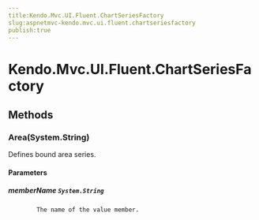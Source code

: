```yaml
---
title:Kendo.Mvc.UI.Fluent.ChartSeriesFactory
slug:aspnetmvc-kendo.mvc.ui.fluent.chartseriesfactory
publish:true
---
```


# Kendo.Mvc.UI.Fluent.ChartSeriesFactory

## Methods

### Area(System.String)
Defines bound area series.

#### Parameters

##### memberName `System.String`

            The name of the value member.
            